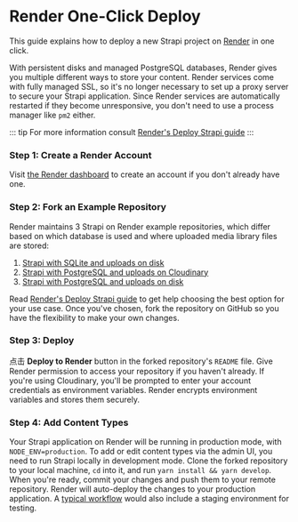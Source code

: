 # Render One-Click Deploy

This guide explains how to deploy a new Strapi project on [Render](https://render.com) in one click.

With persistent disks and managed PostgreSQL databases, Render gives you multiple different ways to store your content. Render services come with fully managed SSL, so it's no longer necessary to set up a proxy server to secure your Strapi application. Since Render services are automatically restarted if they become unresponsive, you don't need to use a process manager like `pm2` either.

::: tip
For more information consult [Render's Deploy Strapi guide](https://render.com/docs/deploy-strapi)
:::

### Step 1: Create a Render Account

Visit [the Render dashboard](https://dashboard.render.com) to create an account if you don't already have one.

### Step 2: Fork an Example Repository

Render maintains 3 Strapi on Render example repositories, which differ based on which database is used and where uploaded media library files are stored:

1. [Strapi with SQLite and uploads on disk](https://github.com/render-examples/strapi-sqlite)
2. [Strapi with PostgreSQL and uploads on Cloudinary](https://github.com/render-examples/strapi-postgres-cloudinary)
3. [Strapi with PostgreSQL and uploads on disk](https://github.com/render-examples/strapi-postgres)

Read [Render's Deploy Strapi guide](https://render.com/docs/deploy-strapi) to get help choosing the best option for your use case. Once you've chosen, fork the repository on GitHub so you have the flexibility to make your own changes.

### Step 3: Deploy

点击 **Deploy to Render** button in the forked repository's `README` file. Give Render permission to access your repository if you haven't already. If you're using Cloudinary, you'll be prompted to enter your account credentials as environment variables. Render encrypts environment variables and stores them securely.

### Step 4: Add Content Types

Your Strapi application on Render will be running in production mode, with `NODE_ENV=production`. To add or edit content types via the admin UI, you need to run Strapi locally in development mode. Clone the forked repository to your local machine, `cd` into it, and run `yarn install && yarn develop`. When you're ready, commit your changes and push them to your remote repository. Render will auto-deploy the changes to your production application. A [typical workflow](https://render.com/docs/deploy-strapi#development-%E2%86%92-staging-%E2%86%92-production) would also include a staging environment for testing.
